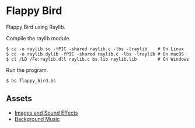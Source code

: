 # Flappy Bird

Flappy Bird using Raylib.

<!-- embed: examples/flappy_bird/raylib.c -->

Compile the raylib module.

```console
$ cc -o raylib.so -fPIC -shared raylib.c -lbs -lraylib    # On Linux
$ cc -o raylib.dylib -fPIC -shared raylib.c -lbs -lraylib # On macOS
$ cl /LD /Fe:raylib.dll raylib.c bs.lib raylib.lib        # On Windows
```

<!-- embed: examples/flappy_bird/flappy_bird.bs -->

Run the program.

```console
$ bs flappy_bird.bs
```

## Assets
<ul>
<li><a href="https://github.com/samuelcust/flappy-bird-assets">Images and Sound Effects</a></li>
<li><a href="https://pixabay.com/music/video-games-retro-game-arcade-short-236130/">Background Music</a></li>
</ul>
